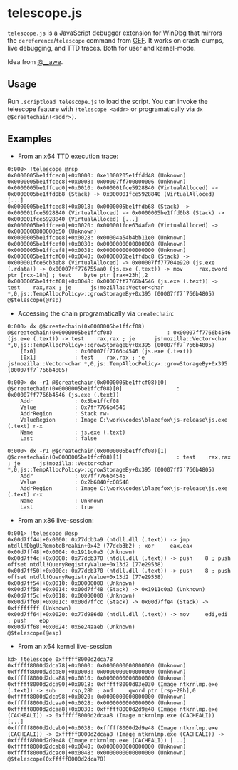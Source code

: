 # telescope.js

`telescope.js` is a [JavaScript](https://docs.microsoft.com/en-us/windows-hardware/drivers/debugger/javascript-debugger-scripting) debugger extension for WinDbg that mirrors the `dereference`/`telescope` command from [GEF](https://github.com/hugsy/gef). It works on crash-dumps, live debugging, and TTD traces. Both for user and kernel-mode.

Idea from [@\_\_awe](https://twitter.com/__awe).

## Usage

Run `.scriptload telescope.js` to load the script. You can invoke the telescope feature with `!telescope <addr>` or programatically via `dx @$createchain(<addr>)`.

## Examples

* From an x64 TTD execution trace:

```text
0:000> !telescope @rsp
0x0000005be1ffcec0|+0x0000: 0xe1000205e1ffdd48 (Unknown)
0x0000005be1ffcec8|+0x0008: 0x00007ff700000006 (Unknown)
0x0000005be1ffced0|+0x0010: 0x000001fce5928840 (VirtualAlloced) -> 0x0000005be1ffd0b8 (Stack) -> 0x000001fce5928840 (VirtualAlloced) [...]
0x0000005be1ffced8|+0x0018: 0x0000005be1ffdb68 (Stack) -> 0x000001fce5928840 (VirtualAlloced) -> 0x0000005be1ffd0b8 (Stack) -> 0x000001fce5928840 (VirtualAlloced) [...]
0x0000005be1ffcee0|+0x0020: 0x000001fce634afa0 (VirtualAlloced) -> 0x0000000800000b50 (Unknown)
0x0000005be1ffcee8|+0x0028: 0x00004a54b4bb11e0 (Unknown)
0x0000005be1ffcef0|+0x0030: 0x0000000000000008 (Unknown)
0x0000005be1ffcef8|+0x0038: 0x0000000000000000 (Unknown)
0x0000005be1ffcf00|+0x0040: 0x0000005be1ffdbc8 (Stack) -> 0x000001fce6cb3eb8 (VirtualAlloced) -> 0x00007ff77704e920 (js.exe (.rdata)) -> 0x00007ff776755aa0 (js.exe (.text)) -> mov     rax,qword ptr [rcx-18h] ; test    byte ptr [rax+23h],2
0x0000005be1ffcf08|+0x0048: 0x00007ff7766b4546 (js.exe (.text)) -> test    rax,rax ; je      js!mozilla::Vector<char *,0,js::TempAllocPolicy>::growStorageBy+0x395 (00007ff7`766b4805)
@$telescope(@rsp)
```

* Accessing the chain programatically via `createchain`:

```text
0:000> dx @$createchain(0x0000005be1ffcf08)
@$createchain(0x0000005be1ffcf08)                 : 0x00007ff7766b4546 (js.exe (.text)) -> test    rax,rax ; je      js!mozilla::Vector<char *,0,js::TempAllocPolicy>::growStorageBy+0x395 (00007ff7`766b4805)
    [0x0]            : 0x00007ff7766b4546 (js.exe (.text))
    [0x1]            : test    rax,rax ; je      js!mozilla::Vector<char *,0,js::TempAllocPolicy>::growStorageBy+0x395 (00007ff7`766b4805)

0:000> dx -r1 @$createchain(0x0000005be1ffcf08)[0]
@$createchain(0x0000005be1ffcf08)[0]                 : 0x00007ff7766b4546 (js.exe (.text))
    Addr             : 0x5be1ffcf08
    Value            : 0x7ff7766b4546
    AddrRegion       : Stack rw-
    ValueRegion      : Image C:\work\codes\blazefox\js-release\js.exe (.text) r-x
    Name             : js.exe (.text)
    Last             : false

0:000> dx -r1 @$createchain(0x0000005be1ffcf08)[1]
@$createchain(0x0000005be1ffcf08)[1]                 : test    rax,rax ; je      js!mozilla::Vector<char *,0,js::TempAllocPolicy>::growStorageBy+0x395 (00007ff7`766b4805)
    Addr             : 0x7ff7766b4546
    Value            : 0x2b6840fc08548
    AddrRegion       : Image C:\work\codes\blazefox\js-release\js.exe (.text) r-x
    Name             : Unknown
    Last             : true
```

* From an x86 live-session:

```text
0:001> !telescope @esp
0x00d7ff44|+0x0000: 0x77dcb3a9 (ntdll.dll (.text)) -> jmp     ntdll!DbgUiRemoteBreakin+0x42 (77dcb3b2) ; xor     eax,eax
0x00d7ff48|+0x0004: 0x1911c0a3 (Unknown)
0x00d7ff4c|+0x0008: 0x77dcb370 (ntdll.dll (.text)) -> push    8 ; push    offset ntdll!QueryRegistryValue+0x13d2 (77e29538)
0x00d7ff50|+0x000c: 0x77dcb370 (ntdll.dll (.text)) -> push    8 ; push    offset ntdll!QueryRegistryValue+0x13d2 (77e29538)
0x00d7ff54|+0x0010: 0x00000000 (Unknown)
0x00d7ff58|+0x0014: 0x00d7ff48 (Stack) -> 0x1911c0a3 (Unknown)
0x00d7ff5c|+0x0018: 0x00000000 (Unknown)
0x00d7ff60|+0x001c: 0x00d7ffcc (Stack) -> 0x00d7ffe4 (Stack) -> 0xffffffff (Unknown)
0x00d7ff64|+0x0020: 0x77d986d0 (ntdll.dll (.text)) -> mov     edi,edi ; push    ebp
0x00d7ff68|+0x0024: 0x6e24aaeb (Unknown)
@$telescope(@esp)
```

* From an x64 kernel live-session

```
kd> !telescope 0xfffff8000d2dca78
0xfffff8000d2dca78|+0x0000: 0x0000000000000000 (Unknown)
0xfffff8000d2dca80|+0x0008: 0x0000000000000000 (Unknown)
0xfffff8000d2dca88|+0x0010: 0x0000000000000000 (Unknown)
0xfffff8000d2dca90|+0x0018: 0xfffff8000d03e030 (Image ntkrnlmp.exe (.text)) -> sub     rsp,28h ; and     qword ptr [rsp+28h],0
0xfffff8000d2dca98|+0x0020: 0x0000000000000000 (Unknown)
0xfffff8000d2dcaa0|+0x0028: 0x0000000000000000 (Unknown)
0xfffff8000d2dcaa8|+0x0030: 0xfffff8000d2d9e48 (Image ntkrnlmp.exe (CACHEALI)) -> 0xfffff8000d2dcaa8 (Image ntkrnlmp.exe (CACHEALI)) [...]
0xfffff8000d2dcab0|+0x0038: 0xfffff8000d2d9e48 (Image ntkrnlmp.exe (CACHEALI)) -> 0xfffff8000d2dcaa8 (Image ntkrnlmp.exe (CACHEALI)) -> 0xfffff8000d2d9e48 (Image ntkrnlmp.exe (CACHEALI)) [...]
0xfffff8000d2dcab8|+0x0040: 0x0000000000000000 (Unknown)
0xfffff8000d2dcac0|+0x0048: 0x0000000000000000 (Unknown)
@$telescope(0xfffff8000d2dca78)
```
